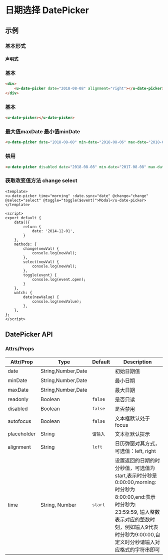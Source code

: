 # 日期选择 DatePicker

## 示例
### 基本形式

#### 声明式

### 基本
``` html
<div>
    <u-date-picker date="2018-08-08" alignment="right"></u-date-picker>
</div>
```

### 基本
``` html
<u-date-picker></u-date-picker>
```

### 最大值maxDate 最小值minDate
``` html
<u-date-picker date="2018-08-08" min-date="2018-08-06" max-date="2018-08-18"></u-date-picker>
```

### 禁用
``` html
<u-date-picker disabled date="2018-08-08" min-date="2017-08-08" max-date="2019-08-08"></u-date-picker>
```

### 获取改变值方法 change select
``` vue
<template>
<u-date-picker time="morning" :date.sync="date" @change="change" @select="select" @toggle="toggle($event)">Modal</u-date-picker>
</template>

<script>
export default {
	data(){
		return {
			date: '2014-12-01',
		}
	},
    methods: {
        change(newVal) {
            console.log(newVal);
        },
        select(newVal) {
        	console.log(newVal);
        },
        toggle(event) {
        	console.log(event.open);
        }
    },
    watch: {
        date(newValue) {
            console.log(newValue);
        },
    },
};
</script>
```
## DatePicker API
### Attrs/Props

| Attr/Prop | Type | Default | Description |
| --------- | ---- | ------- | ----------- |
| date | String,Number,Date | | 初始日期值 |
| minDate | String,Number,Date | | 最小日期 |
| maxDate | String,Number,Date | | 最大日期 |
| readonly | Boolean | `false` | 是否只读 |
| disabled | Boolean | `false` | 是否禁用 |
| autofocus | Boolean | `false` | 文本框默认处于focus |
| placeholder | String | `请输入` | 文本框默认提示 |
| alignment | String | `left` | 日历弹窗对其方式，可选值：left, right |
| time | String, Number | `start` | 设置返回的日期的时分秒值，可选值为start,表示时分秒是0:00:00,morning:时分秒为8:00:00,end:表示时分秒为: 23:59:59, 输入整数表示对应的整数时刻，例如输入9代表时分秒为9:00:00,自定义时分秒请输入对应格式的字符串即可 |